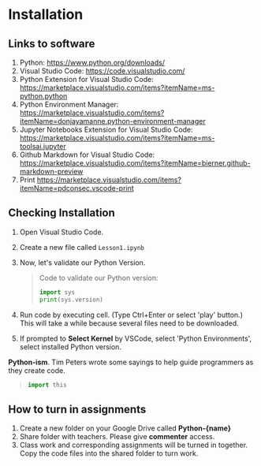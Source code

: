 # Installation

## Links to software

1. Python: <https://www.python.org/downloads/>
1. Visual Studio Code: <https://code.visualstudio.com/>
1. Python Extension for Visual Studio Code: <https://marketplace.visualstudio.com/items?itemName=ms-python.python>
1. Python Environment Manager: <https://marketplace.visualstudio.com/items?itemName=donjayamanne.python-environment-manager>
1. Jupyter Notebooks Extension for Visual Studio Code: <https://marketplace.visualstudio.com/items?itemName=ms-toolsai.jupyter>
1. Github Markdown for Visual Studio Code: <https://marketplace.visualstudio.com/items?itemName=bierner.github-markdown-preview>
1. Print <https://marketplace.visualstudio.com/items?itemName=pdconsec.vscode-print>

## Checking Installation

1. Open Visual Studio Code.
1. Create a new file called `Lesson1.ipynb`
1. Now, let's validate our Python Version.

    > Code to validate our Python version:
    >
    > ```python
    > import sys
    > print(sys.version)
    > ```
    >

1. Run code by executing cell.  (Type Ctrl+Enter or select 'play' button.)  This will take a while because several files need to be downloaded.
1. If prompted to **Select Kernel** by VSCode, select 'Python Environments', select installed Python version.

**Python-ism**. Tim Peters wrote some sayings to help guide programmers as they create code.

> ```python
> import this
> ```

## How to turn in assignments

1. Create a new folder on your Google Drive called **Python-{name}**
1. Share folder with teachers.  Please give **commenter** access.
1. Class work and corresponding assignments will be turned in together.  Copy the code files into the shared folder to turn work.
